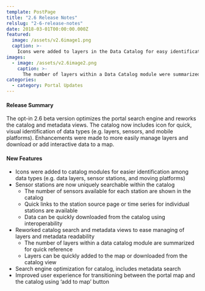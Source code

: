 ```yaml
---
template: PostPage
title: "2.6 Release Notes"
relslug: "2-6-release-notes"
date: 2018-03-01T00:00:00.000Z
featured:
  image: /assets/v2.6image1.png
  caption: >-
    Icons were added to layers in the Data Catalog for easy identification among data types. The catalog views were reworked to ease the readability of data layers.
images:
  - image: /assets/v2.6image2.png
    caption: >-
      The number of layers within a Data Catalog module were summarized for quick reference.  Users can quickly downloaded data using interoperability from with the Catalog and data layer views.
categories:
  - category: Portal Updates
---
```

#### Release Summary

The opt-in 2.6 beta version optimizes the portal search engine and reworks the catalog and metadata views. The catalog now includes icon for quick, visual identification of data types (e.g. layers, sensors, and mobile platforms). Enhancements were made to more easily manage layers and download or add interactive data to a map.


#### New Features

*  Icons were added to catalog modules for easier identification among data types (e.g. data layers, sensor stations, and moving platforms)
*  Sensor stations are now uniquely searchable within the catalog
    *  The number of sensors available for each station are shown in the catalog
    *  Quick links to the station source page or time series for individual stations are available
    *  Data can be quickly downloaded from the catalog using interoperability
*  Reworked catalog search and metadata views to ease managing of layers and metadata readability
    *  The number of layers within a data catalog module are summarized for quick reference
    *  Layers can be quickly added to the map or downloaded from the catalog view
*  Search engine optimization for catalog, includes metadata search
*  Improved user experience for transitioning between the portal map and the catalog using ‘add to map’ button
